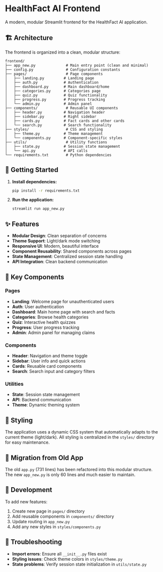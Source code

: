# HealthFact AI Frontend

A modern, modular Streamlit frontend for the HealthFact AI application.

## 🏗️ Architecture

The frontend is organized into a clean, modular structure:

```
frontend/
├── app_new.py              # Main entry point (clean and minimal)
├── config.py               # Configuration constants
├── pages/                  # Page components
│   ├── landing.py         # Landing page
│   ├── auth.py            # Authentication
│   ├── dashboard.py       # Main dashboard/home
│   ├── categories.py      # Categories page
│   ├── quiz.py            # Quiz functionality
│   ├── progress.py        # Progress tracking
│   └── admin.py           # Admin panel
├── components/             # Reusable UI components
│   ├── header.py          # Navigation header
│   ├── sidebar.py         # Right sidebar
│   ├── cards.py           # Fact cards and other cards
│   └── search.py          # Search functionality
├── styles/                 # CSS and styling
│   ├── theme.py           # Theme management
│   └── components.py      # Component-specific styles
├── utils/                  # Utility functions
│   ├── state.py           # Session state management
│   └── api.py             # API calls
└── requirements.txt        # Python dependencies
```

## 🚀 Getting Started

1. **Install dependencies:**
   ```bash
   pip install -r requirements.txt
   ```

2. **Run the application:**
   ```bash
   streamlit run app_new.py
   ```

## ✨ Features

- **Modular Design**: Clean separation of concerns
- **Theme Support**: Light/dark mode switching
- **Responsive UI**: Modern, beautiful interface
- **Component Reusability**: Shared components across pages
- **State Management**: Centralized session state handling
- **API Integration**: Clean backend communication

## 🔧 Key Components

### Pages
- **Landing**: Welcome page for unauthenticated users
- **Auth**: User authentication
- **Dashboard**: Main home page with search and facts
- **Categories**: Browse health categories
- **Quiz**: Interactive health quizzes
- **Progress**: User progress tracking
- **Admin**: Admin panel for managing claims

### Components
- **Header**: Navigation and theme toggle
- **Sidebar**: User info and quick actions
- **Cards**: Reusable card components
- **Search**: Search input and category filters

### Utilities
- **State**: Session state management
- **API**: Backend communication
- **Theme**: Dynamic theming system

## 🎨 Styling

The application uses a dynamic CSS system that automatically adapts to the current theme (light/dark). All styling is centralized in the `styles/` directory for easy maintenance.

## 🔄 Migration from Old App

The old `app.py` (731 lines) has been refactored into this modular structure. The new `app_new.py` is only 60 lines and much easier to maintain.

## 📝 Development

To add new features:
1. Create new page in `pages/` directory
2. Add reusable components in `components/` directory
3. Update routing in `app_new.py`
4. Add any new styles in `styles/components.py`

## 🐛 Troubleshooting

- **Import errors**: Ensure all `__init__.py` files exist
- **Styling issues**: Check theme colors in `styles/theme.py`
- **State problems**: Verify session state initialization in `utils/state.py`
